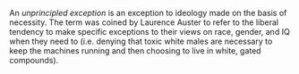 
An *unprincipled exception* is an exception to ideology made on the basis of necessity. The term was coined by Laurence Auster to refer to the liberal tendency to make specific exceptions to their views on race, gender, and IQ when they need to (i.e. denying that toxic white males are necessary to keep the machines running and then choosing to live in white, gated compounds).
